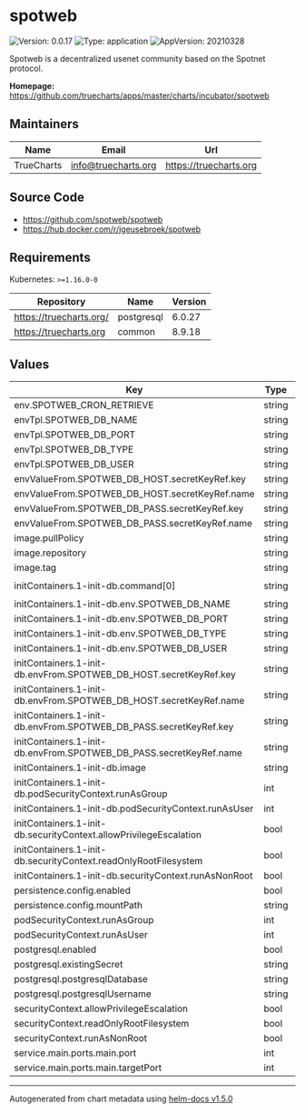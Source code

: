 # spotweb

![Version: 0.0.17](https://img.shields.io/badge/Version-0.0.17-informational?style=flat-square) ![Type: application](https://img.shields.io/badge/Type-application-informational?style=flat-square) ![AppVersion: 20210328](https://img.shields.io/badge/AppVersion-20210328-informational?style=flat-square)

Spotweb is a decentralized usenet community based on the Spotnet protocol.

**Homepage:** <https://github.com/truecharts/apps/master/charts/incubator/spotweb>

## Maintainers

| Name | Email | Url |
| ---- | ------ | --- |
| TrueCharts | info@truecharts.org | https://truecharts.org |

## Source Code

* <https://github.com/spotweb/spotweb>
* <https://hub.docker.com/r/jgeusebroek/spotweb>

## Requirements

Kubernetes: `>=1.16.0-0`

| Repository | Name | Version |
|------------|------|---------|
| https://truecharts.org/ | postgresql | 6.0.27 |
| https://truecharts.org | common | 8.9.18 |

## Values

| Key | Type | Default | Description |
|-----|------|---------|-------------|
| env.SPOTWEB_CRON_RETRIEVE | string | `"*/15 * * * *"` |  |
| envTpl.SPOTWEB_DB_NAME | string | `"{{ .Values.postgresql.postgresqlDatabase }}"` |  |
| envTpl.SPOTWEB_DB_PORT | string | `"5432"` |  |
| envTpl.SPOTWEB_DB_TYPE | string | `"pdo_pgsql"` |  |
| envTpl.SPOTWEB_DB_USER | string | `"{{ .Values.postgresql.postgresqlUsername }}"` |  |
| envValueFrom.SPOTWEB_DB_HOST.secretKeyRef.key | string | `"plainhost"` |  |
| envValueFrom.SPOTWEB_DB_HOST.secretKeyRef.name | string | `"dbcreds"` |  |
| envValueFrom.SPOTWEB_DB_PASS.secretKeyRef.key | string | `"postgresql-password"` |  |
| envValueFrom.SPOTWEB_DB_PASS.secretKeyRef.name | string | `"dbcreds"` |  |
| image.pullPolicy | string | `"IfNotPresent"` |  |
| image.repository | string | `"jgeusebroek/spotweb"` |  |
| image.tag | string | `"20210328@sha256:e41482a844d8e5582239868d61ef8335dba156fa39d3f1c8ddc762ab214cf5b9"` |  |
| initContainers.1-init-db.command[0] | string | `"php /var/www/spotweb/bin/upgrade-db.php -reset-password admin -set-systemtype single"` |  |
| initContainers.1-init-db.env.SPOTWEB_DB_NAME | string | `"{{ .Values.postgresql.postgresqlDatabase }}"` |  |
| initContainers.1-init-db.env.SPOTWEB_DB_PORT | string | `"5432"` |  |
| initContainers.1-init-db.env.SPOTWEB_DB_TYPE | string | `"pdo_pgsql"` |  |
| initContainers.1-init-db.env.SPOTWEB_DB_USER | string | `"{{ .Values.postgresql.postgresqlUsername }}"` |  |
| initContainers.1-init-db.envFrom.SPOTWEB_DB_HOST.secretKeyRef.key | string | `"plainhost"` |  |
| initContainers.1-init-db.envFrom.SPOTWEB_DB_HOST.secretKeyRef.name | string | `"dbcreds"` |  |
| initContainers.1-init-db.envFrom.SPOTWEB_DB_PASS.secretKeyRef.key | string | `"postgresql-password"` |  |
| initContainers.1-init-db.envFrom.SPOTWEB_DB_PASS.secretKeyRef.name | string | `"dbcreds"` |  |
| initContainers.1-init-db.image | string | `"{{ .Values.image.repository }}:{{ .Values.image.tag }}"` |  |
| initContainers.1-init-db.podSecurityContext.runAsGroup | int | `0` |  |
| initContainers.1-init-db.podSecurityContext.runAsUser | int | `0` |  |
| initContainers.1-init-db.securityContext.allowPrivilegeEscalation | bool | `false` |  |
| initContainers.1-init-db.securityContext.readOnlyRootFilesystem | bool | `false` |  |
| initContainers.1-init-db.securityContext.runAsNonRoot | bool | `false` |  |
| persistence.config.enabled | bool | `true` |  |
| persistence.config.mountPath | string | `"/config"` |  |
| podSecurityContext.runAsGroup | int | `0` |  |
| podSecurityContext.runAsUser | int | `0` |  |
| postgresql.enabled | bool | `true` |  |
| postgresql.existingSecret | string | `"dbcreds"` |  |
| postgresql.postgresqlDatabase | string | `"spotweb"` |  |
| postgresql.postgresqlUsername | string | `"spotweb"` |  |
| securityContext.allowPrivilegeEscalation | bool | `false` |  |
| securityContext.readOnlyRootFilesystem | bool | `false` |  |
| securityContext.runAsNonRoot | bool | `false` |  |
| service.main.ports.main.port | int | `11000` |  |
| service.main.ports.main.targetPort | int | `80` |  |

----------------------------------------------
Autogenerated from chart metadata using [helm-docs v1.5.0](https://github.com/norwoodj/helm-docs/releases/v1.5.0)
